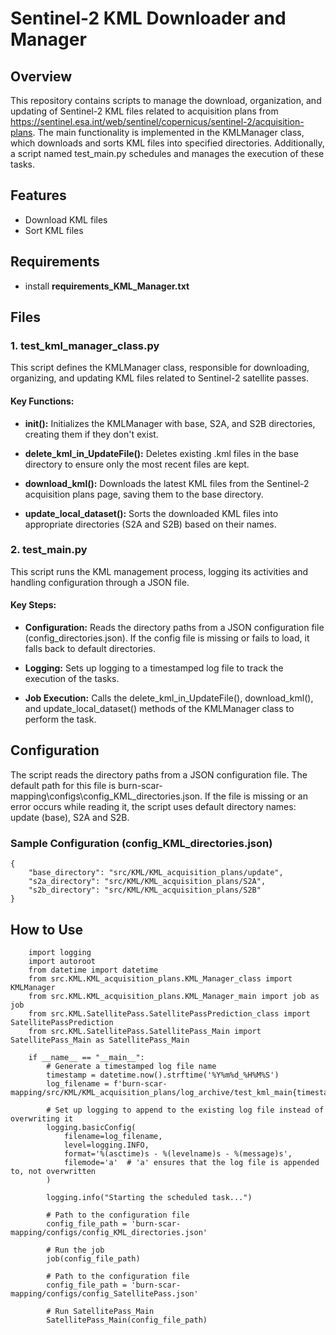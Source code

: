 # Sentinel-2 KML Downloader and Manager

## Overview
This repository contains scripts to manage the download, organization, and updating of Sentinel-2 KML files related to acquisition plans from https://sentinel.esa.int/web/sentinel/copernicus/sentinel-2/acquisition-plans. The main functionality is implemented in the KMLManager class, which downloads and sorts KML files into specified directories. Additionally, a script named test_main.py schedules and manages the execution of these tasks.

## Features
- Download KML files
- Sort KML files

## Requirements 
- install **requirements_KML_Manager.txt**

## Files
### **1.** test_kml_manager_class.py
This script defines the KMLManager class, responsible for downloading, organizing, and updating KML files related to Sentinel-2 satellite passes.

#### Key Functions:
- **__init__():** Initializes the KMLManager with base, S2A, and S2B directories, creating them if they don't exist.

- **delete_kml_in_UpdateFile():** Deletes existing .kml files in the base directory to ensure only the most recent files are kept.

- **download_kml():** Downloads the latest KML files from the Sentinel-2 acquisition plans page, saving them to the base directory.

- **update_local_dataset():** Sorts the downloaded KML files into appropriate directories (S2A and S2B) based on their names.

### **2.** test_main.py
This script runs the KML management process, logging its activities and handling configuration through a JSON file.

#### Key Steps:
- **Configuration:** Reads the directory paths from a JSON configuration file (config_directories.json). If the config file is missing or fails to load, it falls back to default directories.

- **Logging:** Sets up logging to a timestamped log file to track the execution of the tasks.

- **Job Execution:** Calls the delete_kml_in_UpdateFile(), download_kml(), and update_local_dataset() methods of the KMLManager class to perform the task.

## Configuration
The script reads the directory paths from a JSON configuration file. The default path for this file is burn-scar-mapping\configs\config_KML_directories.json. If the file is missing or an error occurs while reading it, the script uses default directory names: update (base), S2A and S2B.

### Sample Configuration (config_KML_directories.json)
```
{
    "base_directory": "src/KML/KML_acquisition_plans/update",
    "s2a_directory": "src/KML/KML_acquisition_plans/S2A",
    "s2b_directory": "src/KML/KML_acquisition_plans/S2B"
}
```

## How to Use
```
    import logging
    import autoroot
    from datetime import datetime
    from src.KML.KML_acquisition_plans.KML_Manager_class import KMLManager
    from src.KML.KML_acquisition_plans.KML_Manager_main import job as job
    from src.KML.SatellitePass.SatellitePassPrediction_class import SatellitePassPrediction
    from src.KML.SatellitePass.SatellitePass_Main import SatellitePass_Main as SatellitePass_Main

    if __name__ == "__main__":
        # Generate a timestamped log file name
        timestamp = datetime.now().strftime('%Y%m%d_%H%M%S')
        log_filename = f'burn-scar-mapping/src/KML/KML_acquisition_plans/log_archive/test_kml_main{timestamp}.log'
        
        # Set up logging to append to the existing log file instead of overwriting it
        logging.basicConfig(
            filename=log_filename,
            level=logging.INFO,
            format='%(asctime)s - %(levelname)s - %(message)s',
            filemode='a'  # 'a' ensures that the log file is appended to, not overwritten
        )
        
        logging.info("Starting the scheduled task...")

        # Path to the configuration file
        config_file_path = 'burn-scar-mapping/configs/config_KML_directories.json'
        
        # Run the job
        job(config_file_path)

        # Path to the configuration file
        config_file_path = 'burn-scar-mapping/configs/config_SatellitePass.json'
        
        # Run SatellitePass_Main
        SatellitePass_Main(config_file_path)
```

